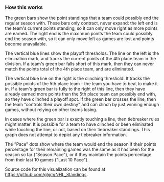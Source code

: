 ### How this works

The green bars show the point standings that a team could possibly end the regular season with.  These bars only
contract, never expand: the left end is the team's current points standing, so it can only move right as more points
are earned.  The right end is the maximum points the team could possibly end the season with, so it can only move
left as games are lost and points become unavailable.

The vertical blue lines show the playoff thresholds.  The line on the left is the elimination mark, and tracks
the current points of the 4th place team in the division.  If a team's green bar falls short of this mark, then
they can never match the points total of the 4th place team, and are eliminated.

The vertical blue line on the right is the clinching threshold.  It tracks the possible points of the 5th place
team - the team you have to beat to make it in.  If a team's green bar is fully to the right of this line, then
they have already earned more points than the 5th place team can possibly end with, so they have clinched a
playoff spot.  If the green bar crosses the line, then the team "controls their own destiny" and can clinch by
just winning enough games, without relying on other teams losing.

In cases where the green bar is exactly touching a line, then tiebreaker rules might matter.  It is possible
for a team to have clinched or been eliminated while touching the line, or not, based on their tiebreaker
standings.  This graph does not attempt to depict any tiebreaker information.

The "Pace" dots show where the team would end the season if their points percentage for their remaining games was the
same as it has been for the season so far ("Season Pace"), or if they maintain the points percentage from their last 10
games ("Last 10 Pace").

Source code for this visualization can be found at https://github.com/ghjm/NHL_Standings.
